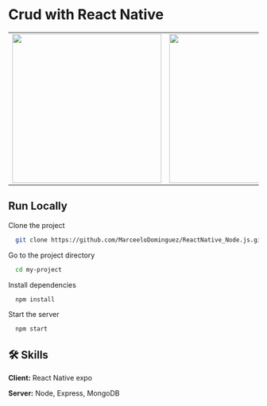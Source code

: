 # Crud with React Native

<table>
<tr>
  <td><img src="https://user-images.githubusercontent.com/70117105/197643956-448c9918-a6f4-44f7-ace6-f88b5e4e7a22.png" width="300"></td>
  <td><img src="https://user-images.githubusercontent.com/70117105/197644007-c0afb825-eaa6-4b74-9942-8d2a6975b070.png" width="300"></td>
  <td><img src="https://user-images.githubusercontent.com/70117105/197644039-36c5fb0f-7333-44f5-bd17-fb885c211a95.png" width="300"></td>
</tr>
</table>

## Run Locally

Clone the project

```bash
  git clone https://github.com/MarceeloDominguez/ReactNative_Node.js.git
```

Go to the project directory

```bash
  cd my-project
```

Install dependencies

```bash
  npm install
```

Start the server

```bash
  npm start
```


## 🛠 Skills
**Client:** React Native expo

**Server:** Node, Express, MongoDB
